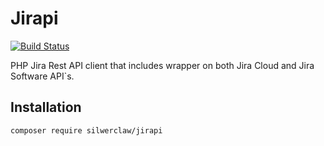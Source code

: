 # Jirapi
[![Build Status](https://travis-ci.org/silwerclaw/jirapi.svg?branch=master)](https://travis-ci.org/silwerclaw/jirapi)

PHP Jira Rest API client that includes wrapper on both Jira Cloud and Jira Software API`s.

## Installation

```
composer require silwerclaw/jirapi
```

